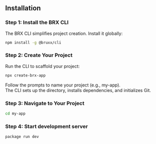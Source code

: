 ## Installation

### Step 1: Install the BRX CLI

The BRX CLI simplifies project creation. Install it globally:

```bash
npm install -g @bruxx/cli
```

### Step 2: Create Your Project

Run the CLI to scaffold your project:

```bash
npx create-brx-app
```

Follow the prompts to name your project (e.g., my-app).  
The CLI sets up the directory, installs dependencies, and initializes Git.

### Step 3: Navigate to Your Project

```bash
cd my-app
```

### Step 4: Start development server

```bash
package run dev
```
